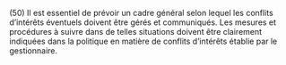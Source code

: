 (50) Il est essentiel de prévoir un cadre général selon lequel les conflits d’intérêts éventuels doivent être gérés et communiqués. Les mesures et procédures à suivre dans de telles situations doivent être clairement indiquées dans la politique en matière de conflits d’intérêts établie par le gestionnaire.